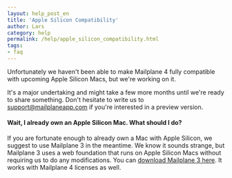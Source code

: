 ```yaml
---
layout: help_post_en
title: 'Apple Silicon Compatibility'
author: Lars
category: help
permalink: /help/apple_silicon_compatibility.html
tags:
- faq
---
```


Unfortunately we haven't been able to make Mailplane 4 fully compatible with upcoming Apple Silicon Macs, but we're working on it.

It's a major undertaking and might take a few more months until we're ready to share something.
Don't hesitate to write us to [support@mailplaneapp.com](mailto:support@mailplaneapp.com) if you're interested in a preview version.

#### Wait, I already own an Apple Silicon Mac. What should I do?

If you are fortunate enough to already own a Mac with Apple Silicon, we suggest to use Mailplane 3 in the meantime.
We know it sounds strange, but Mailplane 3 uses a web foundation that runs on Apple Silicon Macs without requiring us to do any modifications.
You can [download Mailplane 3 here](https://update.mailplaneapp.com/mailplane_3.php). It works with Mailplane 4 licenses as well.